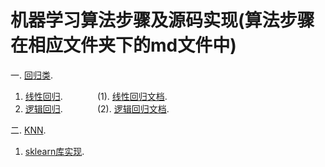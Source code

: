 # 机器学习算法步骤及源码实现(算法步骤在相应文件夹下的md文件中)

一. [回归类](https://github.com/wu-huipeng/machine-learning/tree/master/Regression%20algorithm).
1. [线性回归](https://github.com/wu-huipeng/machine-learning/blob/master/Regression%20algorithm/Univariate%20linear%20regression.py). &nbsp;&nbsp;&nbsp;&nbsp;&nbsp;&nbsp;&nbsp;&nbsp;&nbsp; &nbsp;&nbsp; (1). [线性回归文档](https://github.com/wu-huipeng/machine-learning/blob/master/Regression%20algorithm/Univariate%20linear%20regression.md).
2. [逻辑回归](https://github.com/wu-huipeng/machine-learning/blob/master/Regression%20algorithm/Logical%20regression.py).&nbsp;&nbsp;&nbsp;&nbsp;&nbsp;&nbsp;&nbsp;&nbsp;&nbsp; &nbsp;&nbsp;&nbsp;&nbsp;(2). [逻辑回归文档](https://github.com/wu-huipeng/machine-learning/blob/master/Regression%20algorithm/Logical%20regression.md).

二. [KNN](https://github.com/wu-huipeng/machine-learning/tree/master/KNN).
1. [sklearn库实现](https://github.com/wu-huipeng/machine-learning/edit/master/KNN/sklearn%20API.py).
